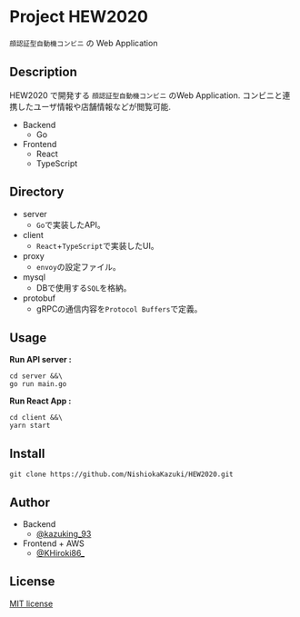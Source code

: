 # Project HEW2020
`顔認証型自動機コンビニ` の Web Application

## Description
HEW2020 で開発する `顔認証型自動機コンビニ` のWeb Application. コンビニと連携したユーザ情報や店舗情報などが閲覧可能.
- Backend
  - Go
- Frontend
  - React
  - TypeScript

## Directory
- server
    - `Go`で実装したAPI。
- client
    - `React`+`TypeScript`で実装したUI。
- proxy
    - `envoy`の設定ファイル。
- mysql
    - DBで使用する`SQL`を格納。
- protobuf
    - gRPCの通信内容を`Protocol Buffers`で定義。

## Usage
**Run API server :**
```
cd server &&\
go run main.go
```
**Run React App :**
```
cd client &&\
yarn start
```

## Install
```Git
git clone https://github.com/NishiokaKazuki/HEW2020.git
```

## Author
- Backend
  - [@kazuking_93](https://twitter.com/kazuking_93)
- Frontend + AWS
    - [@KHiroki86_](https://twitter.com/KHiroki86_)

## License
[MIT license](https://b4b4r07.mit-license.org/)
